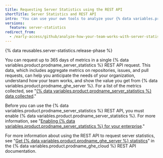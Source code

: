 ```yaml
---
title: Requesting Server Statistics using the REST API
shortTitle: Server Statistics and REST API
intro: 'You can use your own tools to analyze your {% data variables.product.prodname_ghe_server %} usage over time by requesting the {% data variables.product.prodname_server_statistics %} metrics collected using the REST API.'
versions:
  feature: server-statistics
redirect_from:
  - /early-access/github/analyze-how-your-team-works-with-server-statistics/requesting-server-statistics-using-the-rest-api
---
```


{% data reusables.server-statistics.release-phase %}

You can request up to 365 days of metrics in a single {% data variables.product.prodname_server_statistics %} REST API request. This data, which includes aggregate metrics on repositories, issues, and pull requests, can help you anticipate the needs of your organization, understand how your team works, and show the value you get from {% data variables.product.prodname_ghe_server %}. For a list of the metrics collected, see "[{% data variables.product.prodname_server_statistics %} data collected](/admin/monitoring-activity-in-your-enterprise/analyzing-how-your-team-works-with-server-statistics/about-server-statistics#server-statistics-data-collected)."

Before you can use the {% data variables.product.prodname_server_statistics %} REST API, you must enable {% data variables.product.prodname_server_statistics %}. For more information, see "[Enabling {% data variables.product.prodname_server_statistics %} for your enterprise](/admin/configuration/configuring-github-connect/enabling-server-statistics-for-your-enterprise)." 

For more information about using the REST API to request server statistics, see "[Get {% data variables.product.prodname_ghe_server %} statistics](/enterprise-cloud@latest/rest/enterprise-admin/admin-stats#get-github-enterprise-server-statistics)" in the {% data variables.product.prodname_ghe_cloud %} REST API documentation.

